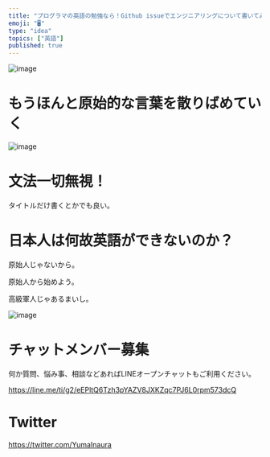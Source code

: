 ```yaml
---
title: "プログラマの英語の勉強なら！Github issueでエンジニアリングについて書いてみては？ @yumainaura"
emoji: "🖥"
type: "idea"
topics: ["英語"]
published: true
---
```


![image](https://user-images.githubusercontent.com/13635059/50536371-0c8c4f80-0b97-11e9-8ee0-59b464e601f3.png)

# もうほんと原始的な言葉を散りばめていく

![image](https://user-images.githubusercontent.com/13635059/50536382-229a1000-0b97-11e9-8d02-673750d04a8d.png)


# 文法一切無視！

タイトルだけ書くとかでも良い。

# 日本人は何故英語ができないのか？

原始人じゃないから。

原始人から始めよう。

高級軍人じゃあるまいし。

![image](https://user-images.githubusercontent.com/13635059/50536391-4198a200-0b97-11e9-8772-b0f8d68d6fb8.png)








<!-- Update From Qiita API -->

# チャットメンバー募集


何か質問、悩み事、相談などあればLINEオープンチャットもご利用ください。

https://line.me/ti/g2/eEPltQ6Tzh3pYAZV8JXKZqc7PJ6L0rpm573dcQ





# Twitter


https://twitter.com/YumaInaura


<!-- Update From Qiita API -->



